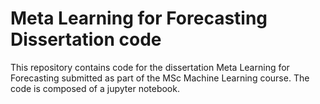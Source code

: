 # Meta Learning for Forecasting Dissertation code

This repository contains code for the dissertation Meta Learning for Forecasting submitted as part of the MSc Machine Learning course. 
The code is composed of a jupyter notebook.
